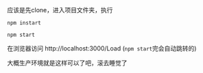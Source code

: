 应该是先clone，进入项目文件夹，执行

`npm instart`

`npm start`

在浏览器访问 http://localhost:3000/Load (`npm start`完会自动跳转的)

大概生产环境就是这样可以了吧，滚去睡觉了
